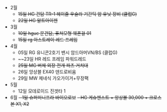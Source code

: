 - 2월
	- ~~15일 HG 건담 TR-1 헤이즐 우슬라 기간틱 암 유닛 장비 (클럽G)~~
	- ~~22일 HG 알트아이젠~~
- 3월
	- ~~10일 hguc 문건담, 퓨처모형 웨폰걸 01~~
	- ~~15일 rg 아스트레이 레드 프레임~~
- 4월
	- 05일 RG 유니콘2호기 밴시 암드아머VN/BS (클럽G)
	- ~~23일 HR 레드 프레임 파워드레드
	- ~~25일 MG 버체 외장 전개 파츠 거치대~~
	- 26일 앙상블 EX40 덴드로비움
	- 29일 MW 제네식 가오가이거+무장팩
- 5월
	- 12일 모데로이드 진겟타 1
- 6월
	~~- 1일 슈퍼미니프라 바이오로보~~
	~~- HG 게슈펜스트 + 앙상블 30,000 + 크로스본 X1, X2~~